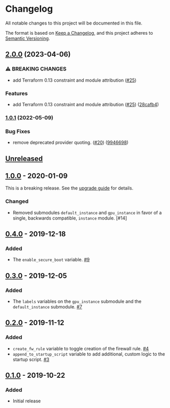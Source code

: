 # Changelog

All notable changes to this project will be documented in this file.

The format is based on
[Keep a Changelog](https://keepachangelog.com/en/1.0.0/),
and this project adheres to
[Semantic Versioning](https://semver.org/spec/v2.0.0.html).

## [2.0.0](https://github.com/terraform-google-modules/terraform-google-datalab/compare/v1.0.1...v2.0.0) (2023-04-06)


### ⚠ BREAKING CHANGES

* add Terraform 0.13 constraint and module attribution ([#25](https://github.com/terraform-google-modules/terraform-google-datalab/issues/25))

### Features

* add Terraform 0.13 constraint and module attribution ([#25](https://github.com/terraform-google-modules/terraform-google-datalab/issues/25)) ([28cafb4](https://github.com/terraform-google-modules/terraform-google-datalab/commit/28cafb4a6d40249394d6bbbbd8f406f6fd1b8f04))

### [1.0.1](https://github.com/terraform-google-modules/terraform-google-datalab/compare/v1.0.0...v1.0.1) (2022-05-09)


### Bug Fixes

* remove deprecated provider quoting. ([#20](https://github.com/terraform-google-modules/terraform-google-datalab/issues/20)) ([9946698](https://github.com/terraform-google-modules/terraform-google-datalab/commit/9946698ded2b386cfc1e605f8040d0fdd69e946b))

## [Unreleased]

## [1.0.0] - 2020-01-09

This is a breaking release. See the [upgrade guide](./docs/upgrading_to_v1.0.md) for details.

### Changed

- Removed submodules `default_instance` and `gpu_instance` in favor of a single, backwards compatible, `instance` module. [#14]

## [0.4.0] - 2019-12-18

### Added

- The `enable_secure_boot` variable. [#9]

## [0.3.0] - 2019-12-05

### Added

- The `labels` variables on the `gpu_instance` submodule and the `default_instance` submodule. [#7]

## [0.2.0] - 2019-11-12

### Added

- `create_fw_rule` variable to toggle creation of the firewall rule. [#4]
- `append_to_startup_script` variable to add additional, custom logic to the startup script. [#3]

## [0.1.0] - 2019-10-22

### Added

- Initial release

[Unreleased]: https://github.com/terraform-google-modules/terraform-google-datalab/compare/v1.0.0...HEAD
[1.0.0]: https://github.com/terraform-google-modules/terraform-google-datalab/compare/v0.4.0...v1.0.0
[0.4.0]: https://github.com/terraform-google-modules/terraform-google-datalab/compare/v0.3.0...v0.4.0
[0.3.0]: https://github.com/terraform-google-modules/terraform-google-datalab/compare/v0.2.0...v0.3.0
[0.2.0]: https://github.com/terraform-google-modules/terraform-google-datalab/compare/v0.1.0...v0.2.0
[0.1.0]: https://github.com/terraform-google-modules/terraform-google-datalab/releases/tag/v0.1.0

[#9]: https://github.com/terraform-google-modules/terraform-google-datalab/issues/9
[#7]: https://github.com/terraform-google-modules/terraform-google-datalab/issues/7
[#4]: https://github.com/terraform-google-modules/terraform-google-datalab/issues/4
[#3]: https://github.com/terraform-google-modules/terraform-google-datalab/issues/3
